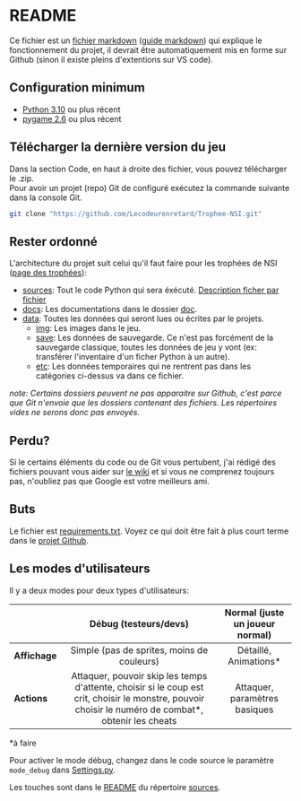 # README

Ce fichier est un [fichier markdown](https://www.markdownguide.org/basic-syntax/) ([guide markdown](https://www.markdownguide.org/getting-started/)) qui explique le fonctionnement du projet, il devrait être automatiquement mis en forme sur Github (sinon il existe pleins d'extentions sur VS code).

## Configuration minimum
+ [Python 3.10](https://www.python.org/downloads/release/python-31018/) ou plus récent
+ [pygame 2.6](https://www.pygame.org/news) ou plus récent

## Télécharger la dernière version du jeu
Dans la section Code, en haut à droite des fichier, vous pouvez télécharger le .zip.  
Pour avoir un projet (repo) Git de configuré exécutez la commande suivante dans la console Git.
```bash
git clone "https://github.com/Lecodeurenretard/Trophee-NSI.git"
```

## Rester ordonné
L'architecture du projet suit celui qu'il faut faire pour les trophées de NSI ([page des trophées](https://trophees-nsi.fr/participation)):
- [sources](sources/): Tout le code Python qui sera éxécuté. [Description ficher par fichier](doc/files.md)
- [docs](docs/): Les documentations dans le dossier [doc](doc/).
- [data](data/): Toutes les données qui seront lues ou écrites par le projets.
	+ [img](data/img/): Les images dans le jeu.
	+ [save](data/save/): Les données de sauvegarde. Ce n'est pas forcément de la sauvegarde classique, toutes les données de jeu y vont (ex: transférer l'inventaire d'un ficher Python à un autre).
	+ [etc](data/etc/): Les données temporaires qui ne rentrent pas dans les catégories ci-dessus va dans ce fichier.

_note: Certains dossiers peuvent ne pas apparaitre sur Github, c'est parce que Git n'envoie que les dossiers contenant des fichiers. Les répertoires vides ne serons donc pas envoyés._

## Perdu?
Si le certains éléments du code ou de Git vous pertubent, j'ai rédigé des fichiers pouvant vous aider sur [le wiki](https://github.com/Lecodeurenretard/Trophee-NSI/wiki) et si vous ne comprenez toujours pas, n'oubliez pas que Google est votre meilleurs ami.

## Buts
Le fichier est [requirements.txt](requirements.txt).
Voyez ce qui doit être fait à plus court terme dans le [projet Github](https://github.com/users/Lecodeurenretard/projects/5/).

## Les modes d'utilisateurs
Il y a deux modes pour deux types d'utilisateurs:

|               |                     Débug (testeurs/devs)                    | Normal (juste un joueur normal) |
|:--------------|:------------------------------------------------------------:|:-------------------------------:|
| **Affichage** |          Simple (pas de sprites, moins de couleurs)          |      Détaillé, Animations*      |
|  **Actions**  |        Attaquer, pouvoir skip les temps d'attente, choisir si le coup est crit, choisir le monstre, pouvoir choisir le numéro de combat*, obtenir les cheats     |       Attaquer, paramètres basiques        |

\*à faire

Pour activer le mode débug, changez dans le code source le paramètre `mode_debug` dans [Settings.py](sources/Settings.py).

Les touches sont dans le [README](sources/README.md) du répertoire [sources](sources/).